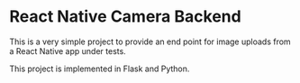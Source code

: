 # React Native Camera Backend

This is a very simple project to provide an end point for image uploads from a React Native app under tests.

This project is implemented in Flask and Python.
